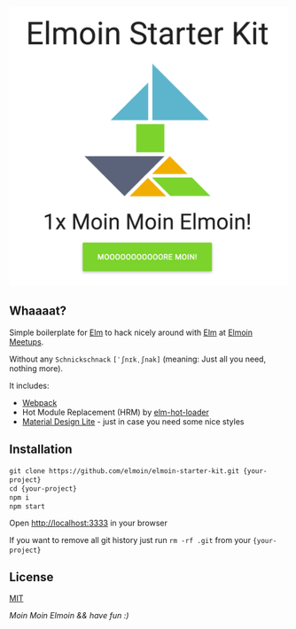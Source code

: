 ![screenshot](./screenshot.png)

## Whaaaat?

Simple boilerplate for [Elm](http://elm-lang.org/) to hack nicely around with [Elm](http://elm-lang.org/) at [Elmoin Meetups](http://www.meetup.com/de-DE/Elmoin/).

Without any `Schnickschnack` `[ˈʃnɪkˌʃnak]` (meaning: Just all you need, nothing more).

It includes:
- [Webpack](https://webpack.github.io/)
- Hot Module Replacement (HRM) by [elm-hot-loader](https://github.com/fluxxu/elm-hot-loader)
- [Material Design Lite](https://getmdl.io/) - just in case you need some nice styles

## Installation

```
git clone https://github.com/elmoin/elmoin-starter-kit.git {your-project}
cd {your-project}
npm i
npm start
````
Open [http://localhost:3333](http://localhost:3333) in your browser

If you want to remove all git history just run `rm -rf .git` from your `{your-project}`


## License

[MIT](./LICENSE)


_Moin Moin Elmoin && have fun :)_
